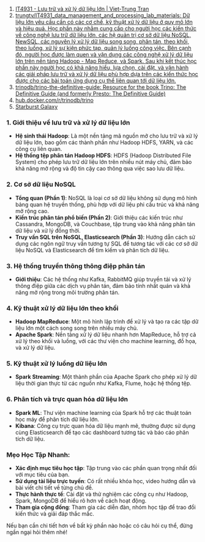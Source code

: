 1. [IT4931 - Lưu trữ và xử lý dữ liệu lớn | Viet-Trung Tran](https://datalab.vn/articles/2020-03/it4931-luu-tru-va-xu-ly-du-lieu-lon)
2. [trungtv/IT4931_data_management_and_processing_lab_materials: Dữ liệu lớn yêu cầu cần có các cơ chế, kỹ thuật xử lý dữ liệu ở quy mô lớn và hiệu quả. Học phần này nhằm cung cấp cho người học các kiến thức về công nghệ lưu trữ dữ liệu lớn, các hệ quản trị cơ sở dữ liệu NoSQL, NewSQL, các nguyên lý xử lý dữ liệu song song, phân tán, theo khối, theo luồng, xử lý sự kiện phức tạp, quản lý luồng công việc. Bên cạnh đó, người học được làm quen và vận dụng các công nghệ xử lý dữ liệu lớn trên nền tảng Hadoop - Map Reduce, và Spark. Sau khi kết thúc học phần này người học có khả năng hiểu, lựa chọn, cài đặt, và vận hành các giải pháp lưu trữ và xử lý dữ liệu phù hợp dựa trên các kiến thức học được cho các bài toán ứng dụng cụ thể liên quan tới dữ liệu lớn.](https://github.com/trungtv/IT4931_data_management_and_processing_lab_materials)
3. [trinodb/trino-the-definitive-guide: Resource for the book Trino: The Definitive Guide (and formerly Presto: The Definitive Guide)](https://github.com/trinodb/trino-the-definitive-guide?tab=readme-ov-file)
4. [hub.docker.com/r/trinodb/trino](https://hub.docker.com/r/trinodb/trino)
5. [Starburst Galaxy](https://doanngoccuong.galaxy.starburst.io/home)



### 1. **Giới thiệu về lưu trữ và xử lý dữ liệu lớn**

- **Hệ sinh thái Hadoop**: Là một nền tảng mã nguồn mở cho lưu trữ và xử lý dữ liệu lớn, bao gồm các thành phần như Hadoop HDFS, YARN, và các công cụ liên quan.
- **Hệ thống tệp phân tán Hadoop HDFS**: HDFS (Hadoop Distributed File System) cho phép lưu trữ dữ liệu lớn trên nhiều nút máy chủ, đảm bảo khả năng mở rộng và độ tin cậy cao thông qua việc sao lưu dữ liệu.

### 2. **Cơ sở dữ liệu NoSQL**

- **Tổng quan (Phần 1)**: NoSQL là loại cơ sở dữ liệu không sử dụng mô hình bảng quan hệ truyền thống, phù hợp với dữ liệu phi cấu trúc và khả năng mở rộng cao.
- **Kiến trúc phân tán phổ biến (Phần 2)**: Giới thiệu các kiến trúc như Cassandra, MongoDB, và Couchbase, tập trung vào khả năng phân tán dữ liệu và xử lý đồng thời.
- **Truy vấn SQL trên NoSQL, Elasticsearch (Phần 3)**: Hướng dẫn cách sử dụng các ngôn ngữ truy vấn tương tự SQL để tương tác với các cơ sở dữ liệu NoSQL và Elasticsearch để tìm kiếm và phân tích dữ liệu.

### 3. **Hệ thống truyền thông thông điệp phân tán**

- **Giới thiệu**: Các hệ thống như Kafka, RabbitMQ giúp truyền tải và xử lý thông điệp giữa các dịch vụ phân tán, đảm bảo tính nhất quán và khả năng mở rộng trong môi trường phân tán.

### 4. **Kỹ thuật xử lý dữ liệu lớn theo khối**

- **Hadoop MapReduce**: Một mô hình lập trình để xử lý và tạo ra các tập dữ liệu lớn một cách song song trên nhiều máy chủ.
- **Apache Spark**: Nền tảng xử lý dữ liệu nhanh hơn MapReduce, hỗ trợ cả xử lý theo khối và luồng, với các thư viện cho machine learning, đồ họa, và xử lý dữ liệu.

### 5. **Kỹ thuật xử lý luồng dữ liệu lớn**

- **Spark Streaming**: Một thành phần của Apache Spark cho phép xử lý dữ liệu thời gian thực từ các nguồn như Kafka, Flume, hoặc hệ thống tệp.

### 6. **Phân tích và trực quan hóa dữ liệu lớn**

- **Spark ML**: Thư viện machine learning của Spark hỗ trợ các thuật toán học máy để phân tích dữ liệu lớn.
- **Kibana**: Công cụ trực quan hóa dữ liệu mạnh mẽ, thường được sử dụng cùng Elasticsearch để tạo các dashboard tương tác và báo cáo phân tích dữ liệu.

### **Mẹo Học Tập Nhanh:**

- **Xác định mục tiêu học tập**: Tập trung vào các phần quan trọng nhất đối với mục tiêu của bạn.
- **Sử dụng tài liệu trực tuyến**: Có rất nhiều khóa học, video hướng dẫn và bài viết chi tiết về từng chủ đề.
- **Thực hành thực tế**: Cài đặt và thử nghiệm các công cụ như Hadoop, Spark, MongoDB để hiểu rõ hơn về cách hoạt động.
- **Tham gia cộng đồng**: Tham gia các diễn đàn, nhóm học tập để trao đổi kiến thức và giải đáp thắc mắc.

Nếu bạn cần chi tiết hơn về bất kỳ phần nào hoặc có câu hỏi cụ thể, đừng ngần ngại hỏi thêm nhé!